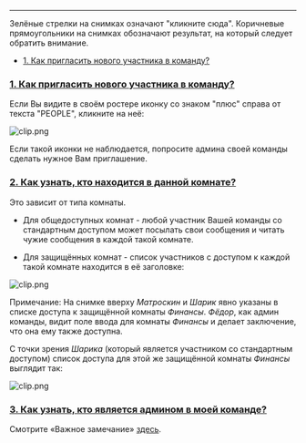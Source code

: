 ***

Зелёные стрелки на снимках означают "кликните сюда". Коричневые прямоугольники на снимках обозначают результат, на который следует обратить внимание.

 - [1. Как пригласить нового участника в команду?]()

### <a href="#how-to-invite-a-new-team-member" name="how-to-invite-a-new-team-member">1. Как пригласить нового участника в команду?</a>

Если Вы видите в своём ростере иконку со знаком "плюс" справа от текста "PEOPLE", кликните на неё:

![clip.png](https://in.kato.im/e3ffcb7bc26809e137691012ba9abcf5596a598d9ae2756c71b51bd08462aa8d/clip.png)

Если такой иконки не наблюдается, попросите админа своей команды сделать нужное Вам приглашение.

### <a href="#how-do-I-see-who-is-in-a-room" name="how-do-I-see-who-is-in-a-room">2. Как узнать, кто находится в данной комнате?</a>

Это зависит от типа комнаты. 

 - Для общедоступных комнат - любой участник Вашей команды со стандартным доступом может посылать свои сообщения и читать чужие сообщения в каждой такой комнате. 

 - Для защищённых комнат - список участников с доступом к каждой такой комнате находится в её заголовке: 

![clip.png](https://in.kato.im/8f462154bb2b008255e4681f73762500f85567bc124960fb15b0317776a87084/clip.png)

Примечание: На снимке вверху _Матроскин_ и _Шарик_ явно указаны в списке доступа к защищённой комнаты _Финансы_. _Фёдор_, как админ команды, видит поле ввода для комнаты _Финансы_ и делает заключение, что она ему также доступна.

С точки зрения _Шарика_ (который является участником со стандартным доступом) список доступа для этой же защищённой комнаты _Финансы_ выглядит так:

![clip.png](https://in.kato.im/e4c290505b4484d6e272d2ed7deb2cd7948bf9185387556708bded77ba828c/clip.png)

### <a href="#how-to-recognize-an-admin" name="how-to-recognize-an-admin">3. Как узнать, кто является админом в моей команде?</a>

Смотрите «Важное замечание» [здесь](/articles/ru/general/profile-cards). 
